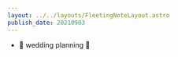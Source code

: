 ```yaml
---
layout: ../../layouts/FleetingNoteLayout.astro
publish_date: 20210903
---
```


- 🤍 wedding planning 🤍
